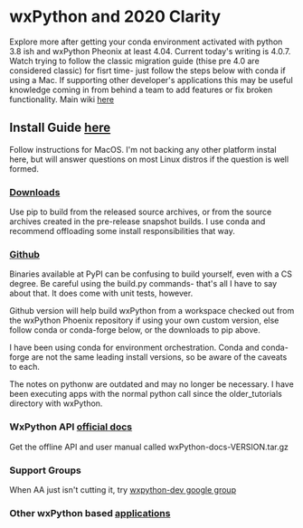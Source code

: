 # wxPython and 2020 Clarity 

Explore more after getting your conda environment activated with python 3.8 ish and wxPython Pheonix at least 4.04. Current today's writing is 4.0.7. Watch trying to follow the classic migration guide (thise pre 4.0 are considered classic) for fisrt time- just follow the steps below with conda if using a Mac. If supporting other developer's applications this may be useful knowledge coming in from behind a team to add features or fix broken functionality. Main wiki [here](https://wiki.wxpython.org)

## Install Guide [here](https://wiki.wxpython.org/How%20to%20install%20wxPython)

Follow instructions for MacOS. I'm not backing any other platform instal here, but will answer questions on most Linux distros if the question is well formed.

### [Downloads](https://www.wxpython.org/pages/downloads/)

Use pip to build from the released source archives, or from the source archives created in the pre-release snapshot builds. I use conda and recommend offloading some install responsibilities that way.

### [Github](https://github.com/wxWidgets/Phoenix)

Binaries available at PyPI can be confusing to build yourself, even with a CS degree. Be careful using the build.py commands- that's all I have to say about that. It does come with unit tests, however.

Github version will help build wxPython from a workspace checked out from the wxPython Phoenix repository if using your own custom version, else follow conda or conda-forge below, or the downloads to pip above.

I have been using conda for environment orchestration. Conda and conda-forge are not the same leading install versions, so be aware of the caveats to each. 

The notes on pythonw are outdated and may no longer be necessary. I have been executing apps with the normal python call since the older_tutorials directory with wxPython.

### WxPython API [official docs](https://docs.wxpython.org)

Get the offline API and user manual called wxPython-docs-VERSION.tar.gz

### Support Groups

When AA just isn't cutting it, try [wxpython-dev google group](https://groups.google.com/forum/#!forum/wxpython-dev)

### Other wxPython based [applications](https://wiki.wxpython.org/wxPythonPit%20Apps)